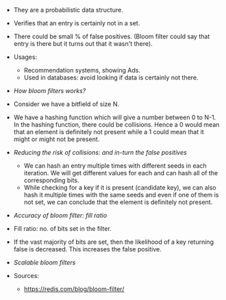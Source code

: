 * They are a probabilistic data structure.
* Verifies that an entry is certainly not in a set.
* There could be small % of false positives. (Bloom filter could say that entry is there but it turns out that it wasn't there).
* Usages:
    * Recommendation systems, showing Ads.
    * Used in databases: avoid looking if data is certainly not there.

* *How bloom filters works?*
* Consider we have a bitfield of size N. 
* We have a hashing function which will give a number between 0 to N-1. In the hashing function, there could be collisions. Hence a 0 would mean that an element is definitely not present while a 1 could mean that it might or might not be present.

* *Reducing the risk of collisions: and in-turn the false positives*
    * We can hash an entry multiple times with different seeds in each iteration. We will get different values for each and can hash all of the corresponding bits.
    * While checking for a key if it is present (candidate key), we can also hash it multiple times with the same seeds and even if one of them is not set, we can conclude that the element is definitely not present.

* *Accuracy of bloom filter: fill ratio*
* Fill ratio: no. of bits set in the filter.
* If the vast majority of bits are set, then the likelihood of a key returning false is decreased. This increases the false positive.

* *Scalable bloom filters*

* Sources:
    * https://redis.com/blog/bloom-filter/

